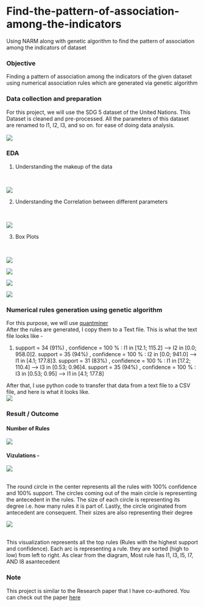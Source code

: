 # Find-the-pattern-of-association-among-the-indicators
Using NARM along with genetic algorithm to find the pattern of association among the indicators of dataset

### Objective

Finding a pattern of association among the indicators of the given dataset using numerical association rules which are generated via genetic algorithm

### Data collection and preparation

For this project, we will use the SDG 5 dataset of the United Nations. This Dataset is cleaned and pre-processed. All the parameters of this dataset are renamed to I1, I2, I3, and so on. for ease of doing data analysis. 
<br />
<br />
[![](https://blogger.googleusercontent.com/img/a/AVvXsEg75PMRn1gURi9qLITiuBRFYlcy0JWwqxO_US9mgACVK6RHTu1vkRLw8OY4YbyJ9IFDV_26euBvIW7PXjp9kahv8J_qxBEx6e-QU5H2pdt8O9_R-PTVBEUIyN3rRlx2xPaW4uImdYaa1Y3clZcNDRHu2BX-an76sWE8Qbj_cqPhVv8FmwuA86-7Lxd3ew=w640-h86)](https://blogger.googleusercontent.com/img/a/AVvXsEg75PMRn1gURi9qLITiuBRFYlcy0JWwqxO_US9mgACVK6RHTu1vkRLw8OY4YbyJ9IFDV_26euBvIW7PXjp9kahv8J_qxBEx6e-QU5H2pdt8O9_R-PTVBEUIyN3rRlx2xPaW4uImdYaa1Y3clZcNDRHu2BX-an76sWE8Qbj_cqPhVv8FmwuA86-7Lxd3ew)  
### EDA

1. Understanding the makeup of the data  
<br />

[![](https://blogger.googleusercontent.com/img/a/AVvXsEia8NSw4WMpeZQVQOHQQZWSf9GlSx0lbyokQcMKMihqxuizB1GAaZE-tBIOi8BrOWuYlRNuLB0rgV-UV7v2RqFaVCSvxsTDrVFneO2IrvpVUU8tqqg6FRWaJBREw9lurGh4tD6-Jm3xm7kz8PIhIlihWuhvaLlex_-Ut3jiCzUv1URfxQ_Aj0brI4gCVA=w640-h168)](https://blogger.googleusercontent.com/img/a/AVvXsEia8NSw4WMpeZQVQOHQQZWSf9GlSx0lbyokQcMKMihqxuizB1GAaZE-tBIOi8BrOWuYlRNuLB0rgV-UV7v2RqFaVCSvxsTDrVFneO2IrvpVUU8tqqg6FRWaJBREw9lurGh4tD6-Jm3xm7kz8PIhIlihWuhvaLlex_-Ut3jiCzUv1URfxQ_Aj0brI4gCVA)  
  
2. Understanding the Correlation between different parameters  
<br />

[![](https://blogger.googleusercontent.com/img/a/AVvXsEgwO2lxlp4nfiLzLTq8BfBIjTsYFeWHiFuwJ-WuGaSfOz4DRH4HcWKnHMsoU_HQxsg_DSKUt3CWlHXew3i8YYqAzrGC-PwM6_1niRYe7EsRV-moKvBKLI9uqIs_Ya80BP45Fu3GCib7N2O-PDpFbBX2dW8oRyIXoeaRGpCXGgJoDDVrIpK4Ir8OcanbrA=w623-h179)](https://blogger.googleusercontent.com/img/a/AVvXsEgwO2lxlp4nfiLzLTq8BfBIjTsYFeWHiFuwJ-WuGaSfOz4DRH4HcWKnHMsoU_HQxsg_DSKUt3CWlHXew3i8YYqAzrGC-PwM6_1niRYe7EsRV-moKvBKLI9uqIs_Ya80BP45Fu3GCib7N2O-PDpFbBX2dW8oRyIXoeaRGpCXGgJoDDVrIpK4Ir8OcanbrA)  
  
  
3. Box Plots
<br />

[![](https://blogger.googleusercontent.com/img/a/AVvXsEjWAN1hzWQf7gO-U8hwgQQDKGfzcQjA1Zh-VwdQ-Pl0ISJ1b_m2NAn4UBV8zBt9v8t9f-MoMRPezLEIb8cAK4uMbpccczRhSOo7CzldIVe7v-vD4TJOfW9BOqyfcsXaNpZQbQdnQCcy_fPs4utoWocv84_p__PI7mhJuh7EdGFRbE79ijnEPwZYlDQY9w)](https://blogger.googleusercontent.com/img/a/AVvXsEjWAN1hzWQf7gO-U8hwgQQDKGfzcQjA1Zh-VwdQ-Pl0ISJ1b_m2NAn4UBV8zBt9v8t9f-MoMRPezLEIb8cAK4uMbpccczRhSOo7CzldIVe7v-vD4TJOfW9BOqyfcsXaNpZQbQdnQCcy_fPs4utoWocv84_p__PI7mhJuh7EdGFRbE79ijnEPwZYlDQY9w)  
  
  
[![](https://blogger.googleusercontent.com/img/a/AVvXsEgazwMni4SqORAwnUQ8T1WRSKTI_VM9EICghCCFRs-82nC-CWaxowiSZm3A1gEmUBUa7gVxdeLYMhE_i8Z5E5HNxSOgnMOgCrh9RJv2U8aOh5LHPJQSh3vgflWcaim1pdYbPQDowwZj_ScUC9s8u_L17GuQsm3pVxQ31bG7o5ehcM9OjK8MR906tZ_Vfw)](https://blogger.googleusercontent.com/img/a/AVvXsEgazwMni4SqORAwnUQ8T1WRSKTI_VM9EICghCCFRs-82nC-CWaxowiSZm3A1gEmUBUa7gVxdeLYMhE_i8Z5E5HNxSOgnMOgCrh9RJv2U8aOh5LHPJQSh3vgflWcaim1pdYbPQDowwZj_ScUC9s8u_L17GuQsm3pVxQ31bG7o5ehcM9OjK8MR906tZ_Vfw)  

[![](https://blogger.googleusercontent.com/img/a/AVvXsEiIkCALNFbi7jxHceoLn2cZEy_YH1sLG-si66h4_7xHKu2ZxdWJnjU__kStvc-BQbSz934DZhUHiwfsIN0dnIscOli6kor1s-86CUBZ0fGy8SFUjLz4XTkHE0FgcTv1QtXsDlIW0XnzXzhkjniCWVVBGFgdjXxTqF7zfvBG6Ins1Flyvd6eI65kMVbzCQ)](https://blogger.googleusercontent.com/img/a/AVvXsEiIkCALNFbi7jxHceoLn2cZEy_YH1sLG-si66h4_7xHKu2ZxdWJnjU__kStvc-BQbSz934DZhUHiwfsIN0dnIscOli6kor1s-86CUBZ0fGy8SFUjLz4XTkHE0FgcTv1QtXsDlIW0XnzXzhkjniCWVVBGFgdjXxTqF7zfvBG6Ins1Flyvd6eI65kMVbzCQ)  

[![](https://blogger.googleusercontent.com/img/a/AVvXsEibcjFGiVaUCpa1r-JPTOD4HnZFBBQGUd80JXaYl8UXfSwzq2PaWzGgwxvl-IWtgSrJtXqfnA8-Aohbsje5gthj-Dd6oHbQSKDybmgbzyWL4bua2UrkHdHRVH9ozAxTZ2T7rO0HEITj_aslblK6bbS3FQMQ4HYEJoy9BWTXhW0V9ksP4hjmO1r8YetFVQ)](https://blogger.googleusercontent.com/img/a/AVvXsEibcjFGiVaUCpa1r-JPTOD4HnZFBBQGUd80JXaYl8UXfSwzq2PaWzGgwxvl-IWtgSrJtXqfnA8-Aohbsje5gthj-Dd6oHbQSKDybmgbzyWL4bua2UrkHdHRVH9ozAxTZ2T7rO0HEITj_aslblK6bbS3FQMQ4HYEJoy9BWTXhW0V9ksP4hjmO1r8YetFVQ)  
  


### Numerical rules generation using genetic algorithm
  
For this purpose, we will use [quantminer](https://github.com/QuantMiner/QuantMiner)  
After the rules are generated, I copy them to a Text file. This is what the text file looks like -   
1. support = 34 (91%) , confidence = 100 % : I1 in [12.1; 115.2] --&gt; I2 in [0.0; 958.0]2. support = 35 (94%) , confidence = 100 % : I2 in [0.0; 941.0] --&gt; I1 in [4.1; 177.8]3. support = 31 (83%) , confidence = 100 % : I1 in [17.2; 110.4] --&gt; I3 in [0.53; 0.96]4. support = 35 (94%) , confidence = 100 % : I3 in [0.53; 0.95] --&gt; I1 in [4.1; 177.8]  
  
After that, I use python code to transfer that data from a text file to a CSV file, and here is what it looks like.  
[](https://blogger.googleusercontent.com/img/a/AVvXsEiLZ8NsBFq1Lj4vTjHdPXS0XzSy3aYOMQvDt-4lJ3gDuEQb1d8QKj4W9dERnuvZJpAOgQAkbaHQ6ekK7j7cjWExsu_cLtPRFl3jArm5dfitto-_nSigWreZ-uE2N2QAxTF_85LeZwLZ0GKBVZKZfDDtPlnOc4O___OFJRh2jtdkfl_ytXt2RMIh7ydkyw)[](https://blogger.googleusercontent.com/img/a/AVvXsEiLZ8NsBFq1Lj4vTjHdPXS0XzSy3aYOMQvDt-4lJ3gDuEQb1d8QKj4W9dERnuvZJpAOgQAkbaHQ6ekK7j7cjWExsu_cLtPRFl3jArm5dfitto-_nSigWreZ-uE2N2QAxTF_85LeZwLZ0GKBVZKZfDDtPlnOc4O___OFJRh2jtdkfl_ytXt2RMIh7ydkyw)[![](https://blogger.googleusercontent.com/img/a/AVvXsEhcfCenpWizjyfyTE4_vrK8BNGH04uB18pY373-uacFv6HNuXW1X--bq_shmw0lOMQ_ikE9BxBBxY9MLA6pPOLNa-Ir-IQmxM1SBz3v6WLolto5BOruUDR-GaYXgCoKbIzhDW_osLo9ucn1Ep9p-CoI03JgXF5VAdN6PxDqI0DQrGRvDrmh2PddXx6FlA=w640-h172)](https://blogger.googleusercontent.com/img/a/AVvXsEhcfCenpWizjyfyTE4_vrK8BNGH04uB18pY373-uacFv6HNuXW1X--bq_shmw0lOMQ_ikE9BxBBxY9MLA6pPOLNa-Ir-IQmxM1SBz3v6WLolto5BOruUDR-GaYXgCoKbIzhDW_osLo9ucn1Ep9p-CoI03JgXF5VAdN6PxDqI0DQrGRvDrmh2PddXx6FlA)  
### Result / Outcome

#### Number of Rules  
[![](https://blogger.googleusercontent.com/img/a/AVvXsEjjPYoIXvALiRjEzT1KCQ-ALBSa8psXRKFNRAAJOZdYq-Fx67nbEZGhhSr7gjgFtcdjkfXXZZAb0gDl4onbfRpj-MTbmffVxQMOqDRjrxDHeUYgz064uWt9n05tTOAIWvQ-iZsl2w_agutIfCe6ikn85RWShcDCug6h51_iNW_c0FaMuFmkK-EYY4V2cA=w400-h124)](https://blogger.googleusercontent.com/img/a/AVvXsEjjPYoIXvALiRjEzT1KCQ-ALBSa8psXRKFNRAAJOZdYq-Fx67nbEZGhhSr7gjgFtcdjkfXXZZAb0gDl4onbfRpj-MTbmffVxQMOqDRjrxDHeUYgz064uWt9n05tTOAIWvQ-iZsl2w_agutIfCe6ikn85RWShcDCug6h51_iNW_c0FaMuFmkK-EYY4V2cA)  
  
  

#### Vizulations -   

[![](https://blogger.googleusercontent.com/img/b/R29vZ2xl/AVvXsEgC1Sv7z-dzR0me6CJR6AhPOpk1TIwNxOprM55YHnngQAFVlZoTXTU2KtY6qW2cCHH1uKEnw8JHt-qE1sylcdOhZj52YYKBQe7v_vOgYaGfj3O-fdOlBuH99NAVCgTTCaVuIDbvoDKqsQsOvXY-YycHVqdbE-UjCypxUM9E54IN9JfaMmLlbpsEs8i80w/s320/viz(3).png)](https://blogger.googleusercontent.com/img/b/R29vZ2xl/AVvXsEgC1Sv7z-dzR0me6CJR6AhPOpk1TIwNxOprM55YHnngQAFVlZoTXTU2KtY6qW2cCHH1uKEnw8JHt-qE1sylcdOhZj52YYKBQe7v_vOgYaGfj3O-fdOlBuH99NAVCgTTCaVuIDbvoDKqsQsOvXY-YycHVqdbE-UjCypxUM9E54IN9JfaMmLlbpsEs8i80w/s1000/viz(3).png)  

<br />
The round circle in the center represents all the rules with 100% confidence and 100% support.  
The circles coming out of the main circle is representing the antecedent in the rules.  
The size of each circle is representing its degree i.e. how many rules it is part of.  
Lastly, the circle originated from antecedent are consequent. Their sizes are also representing their degree  
<br />

[![](https://blogger.googleusercontent.com/img/a/AVvXsEgHb6pxs_q5CRy7bFCdP741vY-ck9aTB6aJgs0TRyOilwR25yEuKSc8JAbxtrKq_t9paAbH8hFek6K4VrhJRr7sgoqK_0K751wg6yXnPBA3Wg2j7tglO8ieaaweegASm1E4Pzk0EDYLB1fG4tEpfil8aaqHNBGFz9HCR4y_ulEi2XsfrL01vGleHDxcYA=w400-h240)](https://blogger.googleusercontent.com/img/a/AVvXsEgHb6pxs_q5CRy7bFCdP741vY-ck9aTB6aJgs0TRyOilwR25yEuKSc8JAbxtrKq_t9paAbH8hFek6K4VrhJRr7sgoqK_0K751wg6yXnPBA3Wg2j7tglO8ieaaweegASm1E4Pzk0EDYLB1fG4tEpfil8aaqHNBGFz9HCR4y_ulEi2XsfrL01vGleHDxcYA)

<br />
This visualization represents all the top rules (Rules with the highest support and confidence).  
Each arc is representing a rule. they are sorted (high to low) from left to right.  
As clear from the diagram, Most rule has I1, I3, I5, I7, AND I8 asantecedent  
  
### Note

This project is similar to the Research paper that I have co-authored. You can check out the paper [here](https://link.springer.com/article/10.1007/s10639-022-11265-4)
